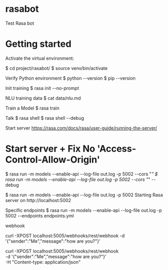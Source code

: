 # rasabot
Test Rasa bot

# Getting started
Activate the virtual environment:

$ cd project/rasabot/
$ source venv/bin/activate

Verify Python environment
$ python --version
$ pip --version

Init training
$ rasa init --no-prompt

NLU training data
$ cat data/nlu.md

Train a Model
$ rasa train

Talk
$ rasa shell
$ rasa shell --debug

Start server
https://rasa.com/docs/rasa/user-guide/running-the-server/

# Start server + Fix No 'Access-Control-Allow-Origin'
$ rasa run -m models --enable-api --log-file out.log -p 5002 --cors "*"
$ rasa run -m models --enable-api --log-file out.log -p 5002 --cors "*" --debug

$ rasa run -m models --enable-api --log-file out.log -p 5002
Starting Rasa server on http://localhost:5002

Specific endpoints
$ rasa run -m models --enable-api --log-file out.log -p 5002 --endpoints endpoints.yml





webhook

curl -XPOST localhost:5005/webhooks/rest/webhook -d '{"sender":"Me","message":"how are you?"}'

curl -XPOST localhost:5005/webhooks/rest/webhook \
-d '{"sender":"Me","message":"how are you?"}' \
-H "Content-type: application/json"
